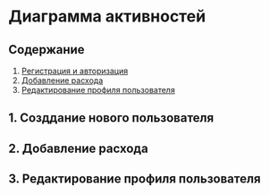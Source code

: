# Диаграмма активностей 
## Содержание 
1. [Регистрация и авторизация](https://github.com/del1ght7/ExpenseWise/blob/main/diagrams/activity.md#1%D1%81%D0%BE%D0%B7%D0%B4%D0%B4%D0%B0%D0%BD%D0%B8%D0%B5-%D0%BD%D0%BE%D0%B2%D0%BE%D0%B3%D0%BE-%D0%BF%D0%BE%D0%BB%D1%8C%D0%B7%D0%BE%D0%B2%D0%B0%D1%82%D0%B5%D0%BB%D1%8F)<br>
2. [Добавление расхода](https://github.com/del1ght7/ExpenseWise/blob/main/diagrams/activity.md#2-%D0%B4%D0%BE%D0%B1%D0%B0%D0%B2%D0%BB%D0%B5%D0%BD%D0%B8%D0%B5-%D1%80%D0%B0%D1%81%D1%85%D0%BE%D0%B4%D0%B0)<br>
3. [Редактирование профиля пользователя](https://github.com/del1ght7/ExpenseWise/blob/main/diagrams/activity.md#3-%D1%80%D0%B5%D0%B4%D0%B0%D0%BA%D1%82%D0%B8%D1%80%D0%BE%D0%B2%D0%B0%D0%BD%D0%B8%D0%B5-%D0%BF%D1%80%D0%BE%D1%84%D0%B8%D0%BB%D1%8F-%D0%BF%D0%BE%D0%BB%D1%8C%D0%B7%D0%BE%D0%B2%D0%B0%D1%82%D0%B5%D0%BB%D1%8F)<br>

## 1. Созддание нового пользователя


## 2. Добавление расхода


## 3. Редактирование профиля пользователя
